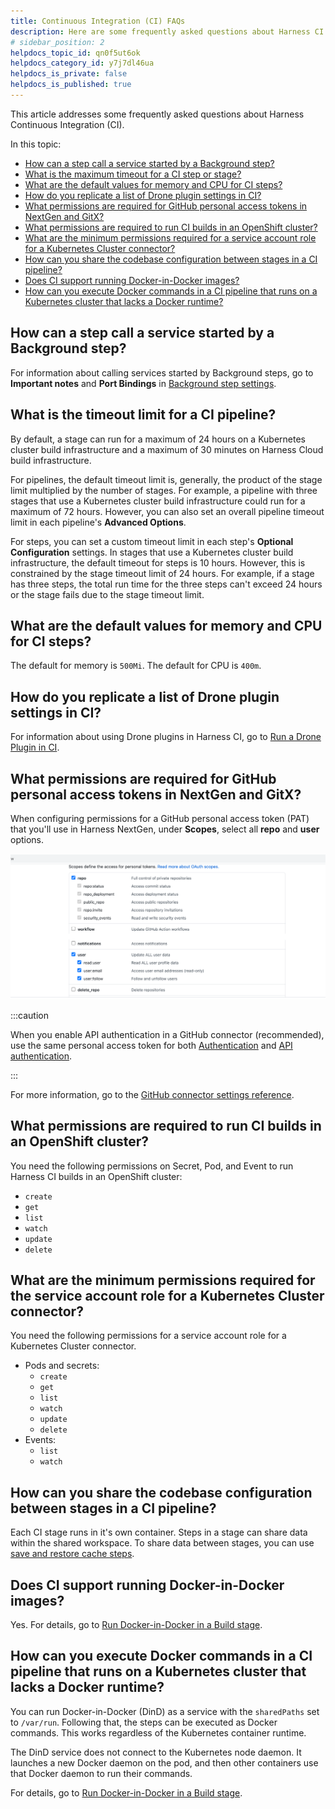 ```yaml
---
title: Continuous Integration (CI) FAQs
description: Here are some frequently asked questions about Harness CI.
# sidebar_position: 2
helpdocs_topic_id: qn0f5ut6ok
helpdocs_category_id: y7j7dl46ua
helpdocs_is_private: false
helpdocs_is_published: true
---
```


This article addresses some frequently asked questions about Harness Continuous Integration (CI).

In this topic:

* [How can a step call a service started by a Background step?](continuous-integration-ci-faqs.md#how-can-a-step-call-a-service-started-by-a-Background-step)
* [What is the maximum timeout for a CI step or stage?](continuous-integration-ci-faqs.md#what-is-the-maximum-timeout-for-a-cie-step-or-stage)
* [What are the default values for memory and CPU for CI steps?](continuous-integration-ci-faqs.md#what-are-the-default-values-for-memory-and-cpu-for-cie-steps)
* [How do you replicate a list of Drone plugin settings in CI?](continuous-integration-ci-faqs.md#how-to-replicate-a-list-or-a-map-of-drone-plugin-settings-in-cie)
* [What permissions are required for GitHub personal access tokens in NextGen and GitX?](continuous-integration-ci-faqs.md#permissions-required-for-git-hub-personal-access-token-in-next-gen-and-git-x)
* [What permissions are required to run CI builds in an OpenShift cluster?](continuous-integration-ci-faqs.md#permissions-required-to-run-cie-builds-in-an-open-shift-cluster)
* [What are the minimum permissions required for a service account role for a Kubernetes Cluster connector?](continuous-integration-ci-faqs.md#list-of-minimum-permissions-required-for-service-account-role-for-kubernetes-connector)
* [How can you share the codebase configuration between stages in a CI pipeline?](continuous-integration-ci-faqs.md#how-can-you-share-the-codebase-configuration-between-stages-in-the-cie-pipeline)
* [Does CI support running Docker-in-Docker images?](continuous-integration-ci-faqs.md#does-cie-support-running-docker-in-docker-images)
* [How can you execute Docker commands in a CI pipeline that runs on a Kubernetes cluster that lacks a Docker runtime?](continuous-integration-ci-faqs.md#how-can-you-execute-docker-commands-in-a-ci-pipeline-that-runs-on-a-kubernetes-cluster-that-lacks-a-docker-runtime)


## How can a step call a service started by a Background step?

For information about calling services started by Background steps, go to **Important notes** and **Port Bindings** in [Background step settings](/docs/continuous-integration/use-ci/manage-dependencies/background-step-settings.md).

## What is the timeout limit for a CI pipeline?

By default, a stage can run for a maximum of 24 hours on a Kubernetes cluster build infrastructure and a maximum of 30 minutes on Harness Cloud build infrastructure.

For pipelines, the default timeout limit is, generally, the product of the stage limit multiplied by the number of stages. For example, a pipeline with three stages that use a Kubernetes cluster build infrastructure could run for a maximum of 72 hours. However, you can also set an overall pipeline timeout limit in each pipeline's **Advanced Options**.

For steps, you can set a custom timeout limit in each step's **Optional Configuration** settings. In stages that use a Kubernetes cluster build infrastructure, the default timeout for steps is 10 hours. However, this is constrained by the stage timeout limit of 24 hours. For example, if a stage has three steps, the total run time for the three steps can't exceed 24 hours or the stage fails due to the stage timeout limit.

## What are the default values for memory and CPU for CI steps?

The default for memory is `500Mi`. The default for CPU is `400m`.

## How do you replicate a list of Drone plugin settings in CI?

For information about using Drone plugins in Harness CI, go to [Run a Drone Plugin in CI](/docs/continuous-integration/use-ci/use-drone-plugins/run-a-drone-plugin-in-ci.md).

## What permissions are required for GitHub personal access tokens in NextGen and GitX?

When configuring permissions for a GitHub personal access token (PAT) that you'll use in Harness NextGen, under **Scopes**, select all **repo** and **user** options.

![](./static/continuous-integration-ci-faqs-20.png)

:::caution

When you enable API authentication in a GitHub connector (recommended), use the same personal access token for both [Authentication](/docs/platform/Connectors/Code-Repositories/ref-source-repo-provider/git-hub-connector-settings-reference#personal-access-token) and [API authentication](/docs/platform/Connectors/Code-Repositories/ref-source-repo-provider/git-hub-connector-settings-reference#enable-api-access).

:::

For more information, go to the [GitHub connector settings reference](/docs/platform/Connectors/Code-Repositories/ref-source-repo-provider/git-hub-connector-settings-reference).

## What permissions are required to run CI builds in an OpenShift cluster?

You need the following permissions on Secret, Pod, and Event to run Harness CI builds in an OpenShift cluster:

* `create`
* `get`
* `list`
* `watch`
* `update`
* `delete`

## What are the minimum permissions required for the service account role for a Kubernetes Cluster connector?

You need the following permissions for a service account role for a Kubernetes Cluster connector.

* Pods and secrets:
  * `create`
  * `get`
  * `list`
  * `watch`
  * `update`
  * `delete`
* Events:
  * `list`
  * `watch`

## How can you share the codebase configuration between stages in a CI pipeline?

Each CI stage runs in it's own container. Steps in a stage can share data within the shared workspace. To share data between stages, you can use [save and restore cache steps](/docs/continuous-integration/use-ci/caching-ci-data/share-ci-data-across-steps-and-stages.md).

## Does CI support running Docker-in-Docker images?

Yes. For details, go to [Run Docker-in-Docker in a Build stage](/docs/continuous-integration/use-ci/run-ci-scripts/run-docker-in-docker-in-a-ci-stage.md).

## How can you execute Docker commands in a CI pipeline that runs on a Kubernetes cluster that lacks a Docker runtime?

You can run Docker-in-Docker (DinD) as a service with the `sharedPaths` set to `/var/run`. Following that, the steps can be executed as Docker commands. This works regardless of the Kubernetes container runtime.

The DinD service does not connect to the Kubernetes node daemon. It launches a new Docker daemon on the pod, and then other containers use that Docker daemon to run their commands.

For details, go to [Run Docker-in-Docker in a Build stage](/docs/continuous-integration/use-ci/run-ci-scripts/run-docker-in-docker-in-a-ci-stage.md).
